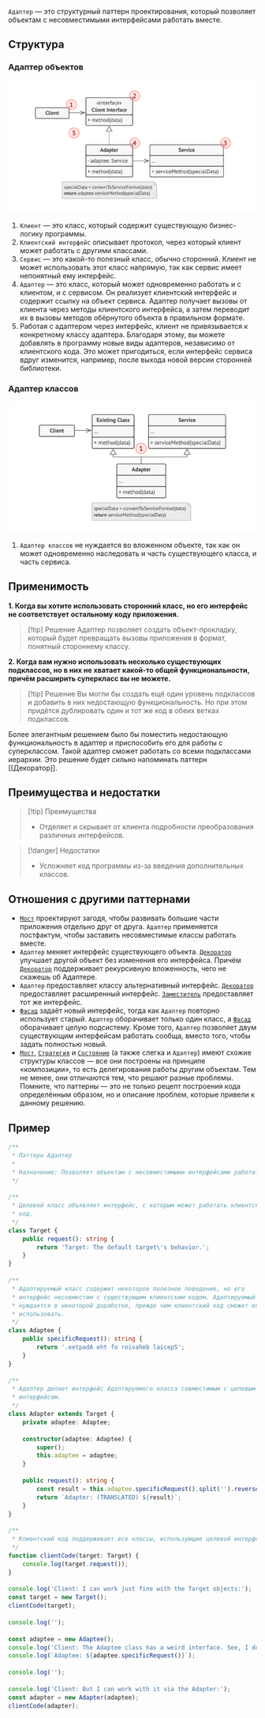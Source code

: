 `Адаптер` — это структурный паттерн проектирования, который позволяет объектам с несовместимыми интерфейсами работать
вместе.

## Структура

### Адаптер объектов

![img.png](Hard/OOP/Patterns/Structural/Adapter/img.png)

1. `Клиент` — это класс, который содержит существующую бизнес-логику программы.
2. `Клиентский интерфейс` описывает протокол, через который клиент может работать с другими классами.
3. `Сервис` — это какой-то полезный класс, обычно сторонний.
   Клиент не может использовать этот класс напрямую, так как сервис имеет непонятный ему интерфейс.
4. `Адаптер` — это класс, который может одновременно работать и с клиентом, и с сервисом. Он реализует клиентский
   интерфейс и содержит ссылку на объект сервиса. Адаптер получает вызовы от клиента через методы клиентского
   интерфейса, а затем переводит их в вызовы методов обёрнутого объекта в правильном формате.
5. Работая с адаптером через интерфейс, клиент не привязывается к конкретному классу адаптера. Благодаря этому, вы
   можете добавлять в программу новые виды адаптеров, независимо от клиентского кода. Это может пригодиться, если
   интерфейс сервиса вдруг изменится, например, после выхода новой версии сторонней библиотеки.

### Адаптер классов

![img_1.png](Hard/OOP/Patterns/Structural/Adapter/img_1.png)

1. `Адаптер классов` не нуждается во вложенном объекте, так как он может одновременно наследовать и часть существующего
   класса, и часть сервиса.

## Применимость

**1. Когда вы хотите использовать сторонний класс, но его интерфейс не соответствует остальному коду приложения.**
>[!tip] Решение
Адаптер позволяет создать объект-прокладку, который будет превращать вызовы приложения в формат, понятный стороннему
классу.

**2. Когда вам нужно использовать несколько существующих подклассов, но в них не хватает какой-то общей
функциональности, причём расширить суперкласс вы не можете.**
>[!tip] Решение
Вы могли бы создать ещё один уровень подклассов и добавить в них недостающую функциональность. Но при этом придётся
дублировать один и тот же код в обеих ветках подклассов.
>
Более элегантным решением было бы поместить недостающую функциональность в адаптер и приспособить его для работы с
суперклассом. Такой адаптер сможет работать со всеми подклассами иерархии. Это решение будет сильно напоминать
паттерн [[Декоратор]].
## Преимущества и недостатки

>[!tip] Преимущества
>* Отделяет и скрывает от клиента подробности преобразования различных интерфейсов.

>[!danger] Недостатки
>* Усложняет код программы из-за введения дополнительных классов.
## Отношения с другими паттернами

* [`Мост`](../Bridge) проектируют загодя, чтобы развивать большие части приложения отдельно друг от друга. `Адаптер` применяется
постфактум, чтобы заставить несовместимые классы работать вместе.
* `Адаптер` меняет интерфейс существующего объекта. [`Декоратор`](../Decorator) улучшает другой объект без изменения его интерфейса. Причём
[`Декоратор`](../Decorator) поддерживает рекурсивную вложенность, чего не скажешь об Адаптере.
* `Адаптер` предоставляет классу альтернативный интерфейс.
[`Декоратор`](../Decorator) предоставляет расширенный интерфейс. [`Заместитель`](../Proxy) предоставляет тот же интерфейс.
* [`Фасад`](../Facade) задаёт новый интерфейс, тогда как `Адаптер` повторно использует старый. `Адаптер` оборачивает только один класс, а [`Фасад`](../Facade) оборачивает целую подсистему. Кроме того, `Адаптер` позволяет двум существующим интерфейсам работать сообща, вместо
того, чтобы задать полностью новый.
* [`Мост`](../Bridge), [`Стратегия`](../../behavioral/Strategy) и [`Состояние`](../../behavioral/State) (а также слегка и `Адаптер`) имеют схожие структуры классов — все они построены на принципе
«композиции», то есть делегирования работы другим объектам. Тем не менее, они отличаются тем, что решают разные
проблемы. Помните, что паттерны — это не только рецепт построения кода определённым образом, но и описание проблем,
которые привели к данному решению.

## Пример

```ts
/**
 * Паттерн Адаптер
 *
 * Назначение: Позволяет объектам с несовместимыми интерфейсами работать вместе.
 */

/**
 * Целевой класс объявляет интерфейс, с которым может работать клиентский
 * код.
 */
class Target {
    public request(): string {
        return 'Target: The default target\'s behavior.';
    }
}

/**
 * Адаптируемый класс содержит некоторое полезное поведение, но его
 * интерфейс несовместим с существующим клиентским кодом. Адаптируемый класс
 * нуждается в некоторой доработке, прежде чем клиентский код сможет его
 * использовать.
 */
class Adaptee {
    public specificRequest(): string {
        return '.eetpadA eht fo roivaheb laicepS';
    }
}

/**
 * Адаптер делает интерфейс Адаптируемого класса совместимым с целевым
 * интерфейсом.
 */
class Adapter extends Target {
    private adaptee: Adaptee;

    constructor(adaptee: Adaptee) {
        super();
        this.adaptee = adaptee;
    }

    public request(): string {
        const result = this.adaptee.specificRequest().split('').reverse().join('');
        return `Adapter: (TRANSLATED) ${result}`;
    }
}

/**
 * Клиентский код поддерживает все классы, использующие целевой интерфейс.
 */
function clientCode(target: Target) {
    console.log(target.request());
}

console.log('Client: I can work just fine with the Target objects:');
const target = new Target();
clientCode(target);

console.log('');

const adaptee = new Adaptee();
console.log('Client: The Adaptee class has a weird interface. See, I don\'t understand it:');
console.log(`Adaptee: ${adaptee.specificRequest()}`);

console.log('');

console.log('Client: But I can work with it via the Adapter:');
const adapter = new Adapter(adaptee);
clientCode(adapter);
```